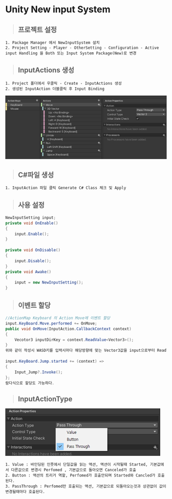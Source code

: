 Unity New input System
======================
>## 프로젝트 설정
    1. Package Manager 에서 NewInputSystem 설치
    2. Project Setting - Player - OtherSetting - Configuration - Active input Handling 을 Both 또는 Input System Package(New)로 변경

>## InputActions 생성
    1. Project 폴더에서 우클릭 - Create - InputActions 생성
    2. 생성된 InputAction 더블클릭 후 Input Binding
![binding](./img/binding.png)
>## C#파일 생성
    1. InputAction 파일 클릭 Generate C# Class 체크 및 Apply

>## 사용 설정
```C#
NewInputSetting input;
private void OnEnable()
{
    input.Enable();
}

private void OnDisable()
{
    input.Disable();
}
private void Awake()
{
    input = new NewInputSetting();
}
```
>## 이벤트 할당
```C#
//ActionMap Keyboard 의 Action Move에 이벤트 할당
input.KeyBoard.Move.performed += OnMove;
public void OnMove(InputAction.CallbackContext context)
{
    Vecotor3 inputDirKey = context.ReadValue<Vector3>();
}
위와 같이 작성시 WASD키를 입력시마다 해당방향에 맞는 Vector3값을 input으로부터 ReadValue를 통해 읽어들인다.

input.KeyBoard.Jump.started += (context) =>
{
    Input_Jump?.Invoke();
};
람다식으로 할당도 가능하다.
```
>## InputActionType
![binding](./img/ActionType.png)

    1. Value : 바인딩된 인풋에서 단일값을 읽는 액션, 액션이 시작될때 Started, 기본값에서 다른값으로 변경시 Perfomed , 기본값으로 돌아오면 Canceled가 호출
    2. Button : 액션의 트리거 역할, Perfomed가 호출안되며 Started와 Cancled가 호출된다.
    3. PassThrough : Perfomed만 호출되는 액션, 기본값으로 되돌아오는것과 상관없이 값이 변경될때마다 호출된다.
